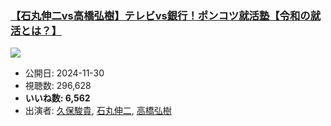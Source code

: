 ### [【石丸伸二vs高橋弘樹】テレビvs銀行！ポンコツ就活塾【令和の就活とは？】](https://www.youtube.com/watch?v=zIbfrBVqDSY)
[![](https://img.youtube.com/vi/zIbfrBVqDSY/sddefault.jpg)](https://www.youtube.com/watch?v=zIbfrBVqDSY)
-   公開日: 2024-11-30
-   視聴数: 296,628
-   **いいね数: 6,562**
-   出演者: [久保駿貴](/rehacq_fan/people/久保駿貴 "wikilink"), [石丸伸二](/rehacq_fan/people/石丸伸二 "wikilink"), [高橋弘樹](/rehacq_fan/people/高橋弘樹 "wikilink")
